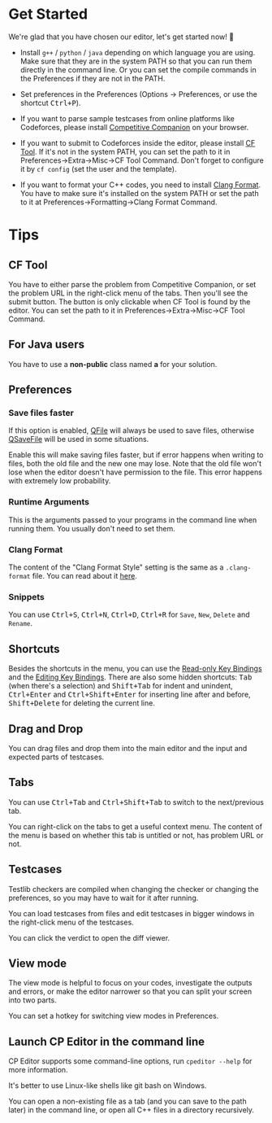 # Get Started

We're glad that you have chosen our editor, let's get started now! :tada:

- Install `g++` / `python` / `java` depending on which language you are using. Make sure that they are in the system PATH so that you can run them directly in the command line. Or you can set the compile commands in the Preferences if they are not in the PATH.

- Set preferences in the Preferences (Options -> Preferences, or use the shortcut <kbd>Ctrl+P</kbd>).

- If you want to parse sample testcases from online platforms like Codeforces, please install [Competitive Companion](https://github.com/jmerle/competitive-companion) on your browser.

- If you want to submit to Codeforces inside the editor, please install [CF Tool](https://github.com/xalanq/cf-tool). If it's not in the system PATH, you can set the path to it in Preferences->Extra->Misc->CF Tool Command. Don't forget to configure it by `cf config` (set the user and the template).

- If you want to format your C++ codes, you need to install [Clang Format](http://releases.llvm.org/download.html). You have to make sure it's installed on the system PATH or set the path to it at Preferences->Formatting->Clang Format Command.

# Tips

## CF Tool

You have to either parse the problem from Competitive Companion, or set the problem URL in the right-click menu of the tabs. Then you'll see the submit button. The button is only clickable when CF Tool is found by the editor. You can set the path to it in Preferences->Extra->Misc->CF Tool Command.

## For Java users

You have to use a **non-public** class named **a** for your solution.

## Preferences

### Save files faster

If this option is enabled, [QFile](https://doc.qt.io/qt-5/qfile.html) will always be used to save files, otherwise [QSaveFile](https://doc.qt.io/qt-5/qsavefile.html) will be used in some situations.

Enable this will make saving files faster, but if error happens when writing to files, both the old file and the new one may lose. Note that the old file won't lose when the editor doesn't have permission to the file. This error happens with extremely low probability.

### Runtime Arguments

This is the arguments passed to your programs in the command line when running them. You usually don't need to set them.

### Clang Format

The content of the "Clang Format Style" setting is the same as a `.clang-format` file. You can read about it [here](https://clang.llvm.org/docs/ClangFormat.html).

### Snippets

You can use <kbd>Ctrl+S</kbd>, <kbd>Ctrl+N</kbd>, <kbd>Ctrl+D</kbd>, <kbd>Ctrl+R</kbd> for `Save`, `New`, `Delete` and `Rename`.

## Shortcuts

Besides the shortcuts in the menu, you can use the [Read-only Key Bindings](https://doc.qt.io/qt-5/qtextedit.html#read-only-key-bindings) and the [Editing Key Bindings](https://doc.qt.io/qt-5/qtextedit.html#editing-key-bindings). There are also some hidden shortcuts: <kbd>Tab</kbd> (when there's a selection) and <kbd>Shift+Tab</kbd> for indent and unindent, <kbd>Ctrl+Enter</kbd> and <kbd>Ctrl+Shift+Enter</kbd> for inserting line after and before, <kbd>Shift+Delete</kbd> for deleting the current line.

## Drag and Drop

You can drag files and drop them into the main editor and the input and expected parts of testcases.

## Tabs

You can use <kbd>Ctrl+Tab</kbd> and <kbd>Ctrl+Shift+Tab</kbd> to switch to the next/previous tab.

You can right-click on the tabs to get a useful context menu. The content of the menu is based on whether this tab is untitled or not, has problem URL or not.

## Testcases

Testlib checkers are compiled when changing the checker or changing the preferences, so you may have to wait for it after running.

You can load testcases from files and edit testcases in bigger windows in the right-click menu of the testcases.

You can click the verdict to open the diff viewer.

## View mode

The view mode is helpful to focus on your codes, investigate the outputs and errors, or make the editor narrower so that you can split your screen into two parts.

You can set a hotkey for switching view modes in Preferences.

## Launch CP Editor in the command line

CP Editor supports some command-line options, run `cpeditor --help` for more information.

It's better to use Linux-like shells like git bash on Windows.

You can open a non-existing file as a tab (and you can save to the path later) in the command line, or open all C++ files in a directory recursively.
